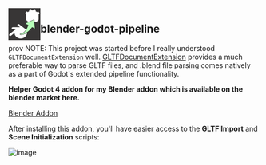 <img src="addons/blender_godot_pipeline/icon.png" width="64" align="left" />

## blender-godot-pipeline
 prov
NOTE: This project was started before I really understood `GLTFDocumentExtension` well. [GLTFDocumentExtension](https://docs.godotengine.org/en/stable/classes/class_gltfdocumentextension.html) provides a much preferable way to parse GLTF files, and .blend file parsing comes natively as a part of Godot's extended pipeline functionality.

**Helper Godot 4 addon for my Blender addon which is available on the blender market here.**

[Blender Addon](https://blendermarket.com/products/blender-godot-pipeline-addon)

After installing this addon, you'll have easier access to the **GLTF Import** and **Scene Initialization** scripts:

![image](https://github.com/bikemurt/blender-godot-pipeline/assets/23486102/1c952d7f-ba63-4a6f-9a37-70e27d499e91)
